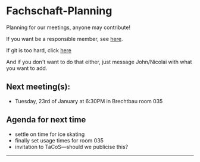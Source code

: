 # Fachschaft-Planning

Planning for our meetings, anyone may contribute!

If you want be a responsible member,  see [here](contributing.md).

If git is too hard, click [here](https://github.com/fs-linguistics/Fachschaft-Planning/issues/new/choose) 

And if you don't want to do that either, just message John/Nicolai with what you want to add. 

## Next meeting(s):

- Tuesday, 23rd of January at 6:30PM in Brechtbau room 035

## Agenda for next time
- settle on time for ice skating
- finally set usage times for room 035
- invitation to TaCoS—should we publicise this?
---
